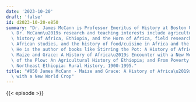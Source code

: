 ```yaml
---
date: '2023-10-20'
draft: 'false'
id: d2023-10-20-e850
summary: "Dr. James McCann is Professor Emeritus of History at Boston University.\
  \ Dr. McCann\u2019s research and teaching interests include agricultural and ecological\
  \ history of Africa, Ethiopia, and the Horn of Africa, field research methods in\
  \ African studies, and the history of food/cuisine in Africa and the Atlantic world.\
  \ He is the author of books like Stirring the Pot: A History of African Cuisine;\
  \ Maize and Grace: A History of Africa\u2019s Encounter with a New World Crop; People\
  \ of the Plow: An Agricultural History of Ethiopia; and From Poverty to Famine in\
  \ Northeast Ethiopia: Rural History, 1900-1995."
title: "#850 James McCann - Maize and Grace: A History of Africa\u2019s Encounter\
  \ with a New World Crop"
---
```

{{< episode >}}
